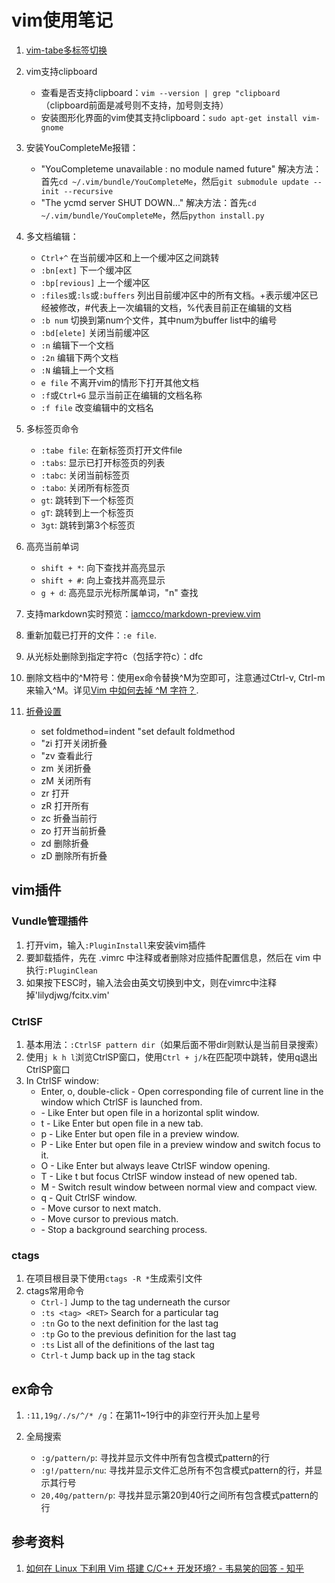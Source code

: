 # vim使用笔记

1. [vim-tabe多标签切换](https://blog.csdn.net/xs1326962515/article/details/77837017)

2. vim支持clipboard
    * 查看是否支持clipboard：`vim --version | grep "clipboard `（clipboard前面是减号则不支持，加号则支持）
    * 安装图形化界面的vim使其支持clipboard：`sudo apt-get install vim-gnome`

3. 安装YouCompleteMe报错：
    * "YouCompleteme unavailable : no module named future"
    解决方法：首先`cd ~/.vim/bundle/YouCompleteMe`，然后`git submodule update --init --recursive`
    * "The ycmd server SHUT DOWN..."
    解决方法：首先`cd ~/.vim/bundle/YouCompleteMe`，然后`python install.py`

4. 多文档编辑：
    * `Ctrl+^` 在当前缓冲区和上一个缓冲区之间跳转
    * `:bn[ext]` 下一个缓冲区
    * `:bp[revious]` 上一个缓冲区
    * `:files`或`:ls`或`:buffers` 列出目前缓冲区中的所有文档。+表示缓冲区已经被修改，#代表上一次编辑的文档，%代表目前正在编辑的文档
    * `:b num` 切换到第num个文件，其中num为buffer list中的编号
    * `:bd[elete]` 关闭当前缓冲区
    * `:n` 编辑下一个文档
    * `:2n` 编辑下两个文档
    * `:N` 编辑上一个文档
    * `e file` 不离开vim的情形下打开其他文档
    * `:f`或`Ctrl+G` 显示当前正在编辑的文档名称
    * `:f file` 改变编辑中的文档名

5. 多标签页命令
    * `:tabe file`: 在新标签页打开文件file
    * `:tabs`: 显示已打开标签页的列表
    * `:tabc`: 关闭当前标签页
    * `:tabo`: 关闭所有标签页
    * `gt`: 跳转到下一个标签页
    * `gT`: 跳转到上一个标签页
    * `3gt`: 跳转到第3个标签页

6. 高亮当前单词
    * `shift + *`: 向下查找并高亮显示
    * `shift + #`: 向上查找并高亮显示
    * `g + d`: 高亮显示光标所属单词，"n" 查找

7. 支持markdown实时预览：[iamcco/markdown-preview.vim](https://github.com/iamcco/markdown-preview.vim)

8. 重新加载已打开的文件：`:e file`.

9. 从光标处删除到指定字符c（包括字符c）：dfc

10. 删除文档中的^M符号：使用ex命令替换^M为空即可，注意通过Ctrl-v, Ctrl-m来输入^M。详见[Vim 中如何去掉 ^M 字符？](https://www.zhihu.com/question/22130727).

11. [折叠设置](https://www.cnblogs.com/welkinwalker/archive/2011/05/30/2063587.html)
    - set foldmethod=indent "set default foldmethod
    - "zi 打开关闭折叠
    - "zv 查看此行
    - zm 关闭折叠
    - zM 关闭所有
    - zr 打开
    - zR 打开所有
    - zc 折叠当前行
    - zo 打开当前折叠
    - zd 删除折叠
    - zD 删除所有折叠

## vim插件

### Vundle管理插件
    
1. 打开vim，输入`:PluginInstall`来安装vim插件
2. 要卸载插件，先在 .vimrc 中注释或者删除对应插件配置信息，然后在 vim 中执行`:PluginClean`
3. 如果按下ESC时，输入法会由英文切换到中文，则在vimrc中注释掉'lilydjwg/fcitx.vim'

### CtrlSF

1. 基本用法：`:CtrlSF pattern dir`（如果后面不带dir则默认是当前目录搜索）
2. 使用`j k h l`浏览CtrlSP窗口，使用`Ctrl + j/k`在匹配项中跳转，使用q退出CtrlSP窗口
3. In CtrlSF window:
    * Enter, o, double-click - Open corresponding file of current line in the window which CtrlSF is launched from.
    * <C-O> - Like Enter but open file in a horizontal split window.
    * t - Like Enter but open file in a new tab.
    * p - Like Enter but open file in a preview window.
    * P - Like Enter but open file in a preview window and switch focus to it.
    * O - Like Enter but always leave CtrlSF window opening.
    * T - Like t but focus CtrlSF window instead of new opened tab.
    * M - Switch result window between normal view and compact view.
    * q - Quit CtrlSF window.
    * <C-J> - Move cursor to next match.
    * <C-K> - Move cursor to previous match.
    * <C-C> - Stop a background searching process.

### ctags

1. 在项目根目录下使用`ctags -R *`生成索引文件
2. ctags常用命令
    * `Ctrl-]` Jump to the tag underneath the cursor
    * `:ts <tag> <RET>`  Search for a particular tag
    * `:tn`  Go to the next definition for the last tag
    * `:tp`  Go to the previous definition for the last tag
    * `:ts`  List all of the definitions of the last tag
    * `Ctrl-t`  Jump back up in the tag stack

## ex命令

1. `:11,19g/./s/^/* /g`：在第11~19行中的非空行开头加上星号

2. 全局搜索
    * `:g/pattern/p`: 寻找并显示文件中所有包含模式pattern的行
    * `:g!/pattern/nu`: 寻找并显示文件汇总所有不包含模式pattern的行，并显示其行号
    * `20,40g/pattern/p`: 寻找并显示第20到40行之间所有包含模式pattern的行

## 参考资料

1. [如何在 Linux 下利用 Vim 搭建 C/C++ 开发环境? - 韦易笑的回答 - 知乎](https://www.zhihu.com/question/47691414/answer/373700711)
